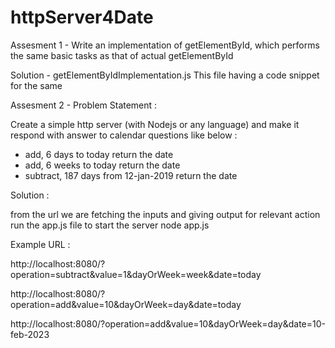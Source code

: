 # httpServer4Date
Assesment 1 - Write an implementation of getElementById, which performs the same basic tasks as that of actual getElementById

Solution - getElementByIdImplementation.js 
This file having a code snippet for the same



Assesment 2 - Problem Statement :

Create a simple http server (with Nodejs or any language) and make it respond with answer to calendar questions like below :
- add, 6 days to today return the date
- add, 6 weeks to today return the date
- subtract, 187 days from 12-jan-2019 return the date


Solution :

from the url we are fetching the inputs and giving output for relevant action
run the app.js file to start the server
node app.js

Example URL :

http://localhost:8080/?operation=subtract&value=1&dayOrWeek=week&date=today

http://localhost:8080/?operation=add&value=10&dayOrWeek=day&date=today

http://localhost:8080/?operation=add&value=10&dayOrWeek=day&date=10-feb-2023

